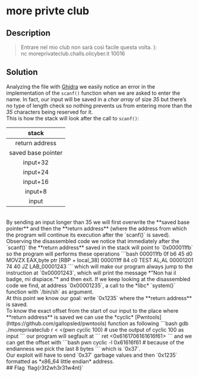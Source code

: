 # more privte club

## Description
> Entrare nel mio club non sarà così facile questa volta. ):<br>
nc moreprivateclub.challs.olicyber.it 10016

## Solution
Analyzing the file with [Ghidra](https://GitHub.com/NationalSecurityAgency/Ghidra) we easily notice an error in the implementation of the `scanf()` function when we are asked to enter the name.
In fact, our input will be saved in a *char array* of size *35* but there’s no type of length check so nothing prevents us from entering more than the *35* characters being reserved for it.<br>
This is how the stack will look after the call to `scanf()`:

|stack|
|:---:|
| return address|
| saved base pointer|
| input+32|
| input+24|
| input+16|
| input+8|
|input|
<br>
By sending an input longer than 35 we will first overwrite the **saved base pointer** and then the **return address** (where the address from which the program will continue its execution after the `scanf()` is saved).<br>
Observing the disassembled code we notice that immediately after the `scanf()` the **return address** saved in the stack will point to `0x000011fb` so the program will performs these operations
```bash
000011fb		0f b6 45 d0		MOVZX		EAX,byte ptr [RBP + local_38]
000011ff		84 c0			TEST		AL,AL
00001201		74 40			JZ		LAB_00001243
```
which will make our program always jump to the instruction at `0x00001243`, which will print the message *"Non hai il badge, mi dispiace."* and then exit.
If we keep looking at the disassembled code we find, at address `0x00001235`, a call to the *libc* `system()` function with `/bin/sh` as argument.<br>
At this point we know our goal: write `0x1235` where the **return address** is saved.<br>
To know the exact offset from the start of our input to the place where **return address** is saved we can use the *cyclic* [Pwntools](https://github.com/gallopsled/pwntools) function as following
```bash
gdb ./moreprivateclub
r < <(pwn cyclic 100)   # use the output of cyclic 100 as input
```
our program will segfault at
```
ret    <0x6161706161616f61>
```
and we can get the offset with
```bash
pwn cyclic -l 0x61616f61        # because of the endianness we pick the last 8 bytes
```
which is `0x37`.<br>
Our exploit will have to send `0x37` garbage values and then `0x1235` formatted as *x86_64 little endian* address.<br>
## Flag
`flag{r3t2wh3r31w4nt}`

